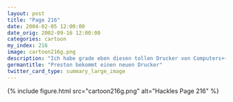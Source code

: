 ```yaml
---
layout: post
title: "Page 216"
date: 2004-02-05 12:00:00
date_orig: 2002-09-16 12:00:00
categories: cartoon
my_index: 216
image: cartoon216g.png
description: "Ich habe grade eben diesen tollen Drucker von Computers++ für nur 60 $ gekauft Sie haben mir sogar Tinte umsonst gegeben Preston, gib ihn zurück - Valu Mark ist der schlechteste Drucker, den du kaufen konntest Unsinn! Der Verkäufer hat gesagt, der Drucker kann 16 Dots per Inch, das ist mehr als.. oops Ich hasse dich jeden Tag ein bisschen mehr Ich denke diese Seite ist sehr gut herausgekommen Hackles Preston"
germantitle: "Preston bekommt einen neuen Drucker"
twitter_card_type: summary_large_image
---
```


{% include figure.html src="cartoon216g.png" alt="Hackles Page 216"  %}
